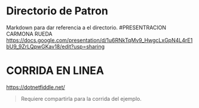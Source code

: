 
# Directorio de Patron
Markdown para dar referencia a el directorio.
#PRESENTRACION CARMONA RUEDA
https://docs.google.com/presentation/d/1u6RNkTqMv9_HwgcLxGpN4L4rE1bU9_9ZrLQpwGKav18/edit?usp=sharing

# CORRIDA EN LINEA
https://dotnetfiddle.net/
> Requiere compartirla para la corrida del ejemplo.
